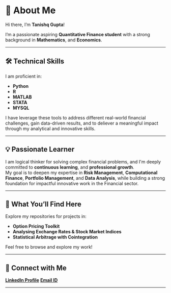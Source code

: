 # 👋 About Me  

Hi there, I’m **Tanishq Gupta**!  

I’m a passionate aspiring **Quantitative Finance student** with a strong background in **Mathematics**, and **Economics**.  

---

## 🛠️ Technical Skills  

I am proficient in:  
- **Python**
- **R**   
- **MATLAB**
- **STATA** 
- **MYSQL**  

I have leverage these tools to address different real-world financial challenges, gain data-driven results, and to deliever a meaningful impact through my analytical and innovative skills.

---

## 💡 Passionate Learner  

I am logical thinker for solving complex financial problems, and I'm deeply committed  to **continuous learning**, and **professional growth**.  
My goal is to deepen my expertise in  **Risk Management**, **Computational Finance**, **Portfolio Management**, and **Data Analysis**, while building a strong foundation for impactful innovative work in the Financial sector.  

---

## 📂 What You’ll Find Here  

Explore my repositories for projects in:  
- **Option Pricing Toolkit**  
- **Analysing Exchange Rates & Stock Market Indices**  
- **Statistical Arbitrage with Cointegration**  

Feel free to browse and explore my work!  

---

## 🔗 Connect with Me  

[**LinkedIn Profile**](https://www.linkedin.com/in/tanishq-gupta-443197200/) 
[**Email ID**](mailto:gu.tanishq@gmail.com) 

---

